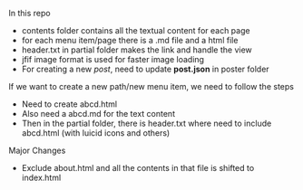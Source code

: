 In this repo

- contents folder contains all the textual content for each page
- for each menu item/page there is a .md file and a html file
- header.txt in partial folder makes the link and handle the view
- jfif image format is used for faster image loading
- For creating a new *post*, need to update **post.json** in poster folder 

If we want to create a new path/new menu item, we need to follow the steps

- Need to create abcd.html
- Also need a abcd.md for the text content
- Then in the partial folder, there is header.txt where need to include abcd.html (with luicid icons and others)


Major Changes

- Exclude about.html and all the contents in that file is shifted to index.html
